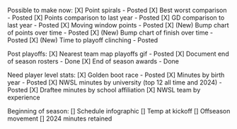 Possible to make now:
[X] Point spirals - Posted
[X] Best worst comparison - Posted
[X] Points comparison to last year - Posted
[X] GD comparison to last year - Posted
[X] Moving window points - Posted
[X] (New) Bump chart of points over time - Posted
[X] (New) Bump chart of finish over time - Posted
[X] (New) Time to playoff clinching - Posted

Post playoffs:
[X] Nearest team map playoffs gif - Posted
[X] Document end of season rosters - Done
[X] End of season awards - Done

Need player level stats:
[X] Golden boot race - Posted
[X] Minutes by birth year - Posted
[X] NWSL minutes by university (top 12 all time and 2024) - Posted
[X] Draftee minutes by school affiliation
[X] NWSL team by experience

Beginning of season:
[] Schedule infographic
[] Temp at kickoff
[] Offseason movement
[] 2024 minutes retained
